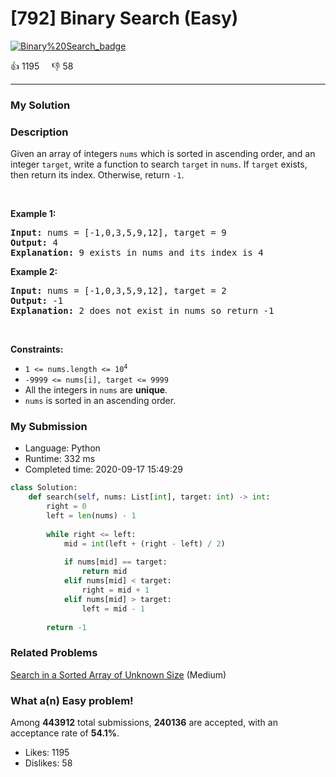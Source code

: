 # [792] Binary Search (Easy)

[![Binary%20Search_badge](https://img.shields.io/badge/topic-Binary%20Search-green.svg)](https://leetcode.com/problems/binary-search/) 

:+1: 1195 &nbsp; &nbsp; :thumbsdown: 58

---

### My Solution


### Description
<p>Given an array of integers <code>nums</code> which is sorted in ascending order, and an integer <code>target</code>, write a function to search <code>target</code> in <code>nums</code>. If <code>target</code> exists, then return its index. Otherwise, return <code>-1</code>.</p>

<p>&nbsp;</p>
<p><strong>Example 1:</strong></p>

<pre>
<strong>Input:</strong> nums = [-1,0,3,5,9,12], target = 9
<strong>Output:</strong> 4
<strong>Explanation:</strong> 9 exists in nums and its index is 4
</pre>

<p><strong>Example 2:</strong></p>

<pre>
<strong>Input:</strong> nums = [-1,0,3,5,9,12], target = 2
<strong>Output:</strong> -1
<strong>Explanation:</strong> 2 does not exist in nums so return -1
</pre>

<p>&nbsp;</p>
<p><strong>Constraints:</strong></p>

<ul>
	<li><code>1 &lt;= nums.length &lt;= 10<sup>4</sup></code></li>
	<li><code>-9999 &lt;= nums[i], target &lt;= 9999</code></li>
	<li>All the integers in <code>nums</code> are <strong>unique</strong>.</li>
	<li><code>nums</code> is sorted in an ascending order.</li>
</ul>



### My Submission

- Language: Python
- Runtime: 332 ms
- Completed time: 2020-09-17 15:49:29

```Python
class Solution:
    def search(self, nums: List[int], target: int) -> int:
        right = 0
        left = len(nums) - 1
        
        while right <= left:
            mid = int(left + (right - left) / 2)
            
            if nums[mid] == target:
                return mid
            elif nums[mid] < target:
                right = mid + 1
            elif nums[mid] > target:
                left = mid - 1
            
        return -1
```


### Related Problems
[Search in a Sorted Array of Unknown Size](https://leetcode.com/problems/search-in-a-sorted-array-of-unknown-size/) (Medium) <br>



### What a(n) Easy problem!
Among **443912** total submissions, **240136** are accepted, with an acceptance rate of **54.1%**. <br>

- Likes: 1195
- Dislikes: 58

